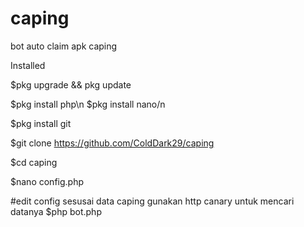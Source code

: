 # caping
bot auto claim apk caping

Installed

$pkg upgrade && pkg update 

$pkg install php\n
$pkg install nano/n

$pkg install git

$git clone https://github.com/ColdDark29/caping

$cd caping

$nano config.php

#edit config sesusai data caping
gunakan http canary untuk mencari datanya
$php bot.php
